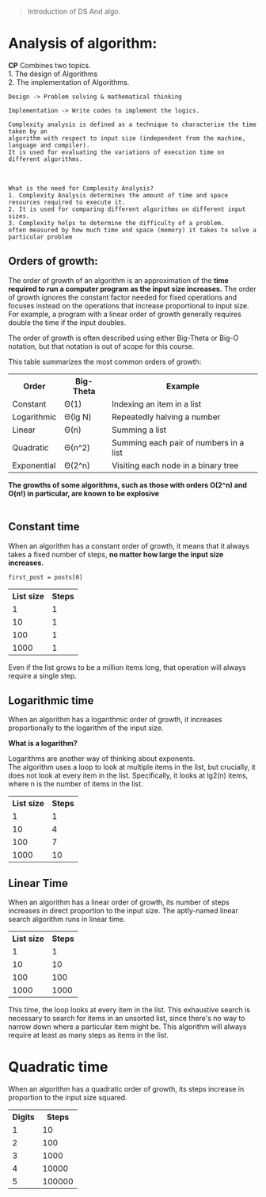 > Introduction of DS And algo.
<!DOCTYPE html>
<html lang="en">
<head>
    <meta charset="UTF-8">
    <meta http-equiv="X-UA-Compatible" content="IE=edge">
    <meta name="viewport" content="width=device-width, initial-scale=1.0">
</head>
<body>
  <h1>Analysis of algorithm:</h1>
  <p>
    <strong>CP</strong> Combines two topics. 
    <br>
    1. The design of Algorithms<br>
    2. The implementation of Algorithms.

    Design -> Problem solving & mathematical thinking

    Implementation -> Write codes to implement the logics.

    Complexity analysis is defined as a technique to characterise the time taken by an 
    algorithm with respect to input size (independent from the machine, language and compiler). 
    It is used for evaluating the variations of execution time on different algorithms.

<br>

    What is the need for Complexity Analysis?
    1. Complexity Analysis determines the amount of time and space resources required to execute it.
    2. It is used for comparing different algorithms on different input sizes.
    3. Complexity helps to determine the difficulty of a problem.
    often measured by how much time and space (memory) it takes to solve a particular problem

<h2>Orders of growth:</h2>
<p>
  The order of growth of an algorithm is an approximation of the <strong>time required to run a computer program as the input size increases.</strong> The order of growth ignores the constant factor needed for fixed operations and focuses instead on the operations that increase proportional to input size. For example, a program with a linear order of growth generally requires double the time if the input doubles.
  <br>

The order of growth is often described using either Big-Theta or Big-O notation, but that notation is out of scope for
this course.

</p>

<p>This table summarizes the most common orders of growth:</p>




<div class="table-responsive">
<table class="table table-bordered">

  <tr>
    <th>Order</th>
    <th>Big-Theta</th>
    <th>Example</th>
  </tr>
  <tr>
    <td>Constant</td>
    <td>Θ(1)</td>
    <td>Indexing an item in a list</td>
  </tr>
  <tr>
    <td>Logarithmic</td>
    <td>Θ(lg N)</td>
    <td>Repeatedly halving a number</td>
  </tr>
  <tr>
    <td>Linear</td>
    <td>Θ(n)</td>
    <td>Summing a list</td>
  </tr>
  <tr>
    <td>Quadratic</td>
    <td>Θ(n^2)</td>
    <td>Summing each pair of numbers in a list</td>
  </tr>
  <tr>
    <td>Exponential</td>
    <td>Θ(2^n)</td>
    <td>Visiting each node in  a binary tree</td>
  </tr>


</table>
</div>

<strong>The growths of some algorithms, such as those with orders O(2^n) and O(n!) in particular, are known to be
explosive</strong>
<br><br>

<h2>Constant time</h2>
When an algorithm has a constant order of growth, it means that it always takes a fixed number of steps, <strong>no matter how large the input size increases.</strong>
  
    first_post = posts[0]


<div class="table-responsive">
<table class="table table-bordered">

  <tr>
    <th>List size</th>
    <th>Steps</th>
  </tr>
  <tr>
    <td>1</td>
    <td>1</td>
  </tr>
  <tr>
    <td>10</td>
    <td>1</td>
  </tr>
  <tr>
    <td>100</td>
    <td>1</td>
  </tr>
  <tr>
    <td>1000</td>
    <td>1</td>
  </tr>

</table>
</div>



Even if the list grows to be a million items long, that operation will always require a single step.

<h2> Logarithmic time </h2>
When an algorithm has a logarithmic order of growth, it increases proportionally to the logarithm of the input size.

<strong>What is a logarithm?</strong>
<div class="paragraph">Logarithms are another way of thinking about exponents.</div>
The algorithm uses a loop to look at multiple items in the list, but crucially, it does not look at every item in the list. Specifically, it looks at lg2(n) items, where n is the number of items in the list.

   <div class="table-responsive">
          <table class="table table-bordered">
  <tr>
    <th>List size</th>
    <th>Steps</th>
  </tr>
  <tr>
    <td>1</td>
    <td>1</td>
  </tr>
  <tr>
    <td>10</td>
    <td>4</td>
  </tr>
  <tr>
    <td>100</td>
    <td>7</td>
  </tr>
  <tr>
    <td>1000</td>
    <td>10</td>
  </tr>

</table>
</div>


<h2> Linear Time </h2>

When an algorithm has a linear order of growth, its number of steps increases in direct proportion to the input size.
The aptly-named linear search algorithm runs in linear time.


<div class="table-responsive">
<table class="table table-bordered">

  <tr>
    <th>List size</th>
    <th>Steps</th>
  </tr>
  <tr>
    <td>1</td>
    <td>1</td>
  </tr>
  <tr>
    <td>10</td>
    <td>10</td>
  </tr>
  <tr>
    <td>100</td>
    <td>100</td>
  </tr>
  <tr>
    <td>1000</td>
    <td>1000</td>
  </tr>

</table>
</div>

This time, the loop looks at every item in the list. This exhaustive search is necessary to search for items in an unsorted list, since there's no way to narrow down where a particular item might be. This algorithm will always require at least as many steps as items in the list.

<h1>Quadratic time</h1>
When an algorithm has a quadratic order of growth, its steps increase in proportion to the input size squared.


<div class="table-responsive">
<table class="table table-bordered">

  <tr>
    <th>Digits</th>
    <th>Steps</th>
  </tr>
  <tr>
    <td>1</td>
    <td>10</td>
  </tr>
  <tr>
    <td>2</td>
    <td>100</td>
  </tr>
  <tr>
    <td>3</td>
    <td>1000</td>
  </tr>
  <tr>
    <td>4</td>
    <td>10000</td>
  </tr>
  <tr>
    <td>5</td>
    <td>100000</td>
  </tr>

</table>
</div>
</body>
</html>
